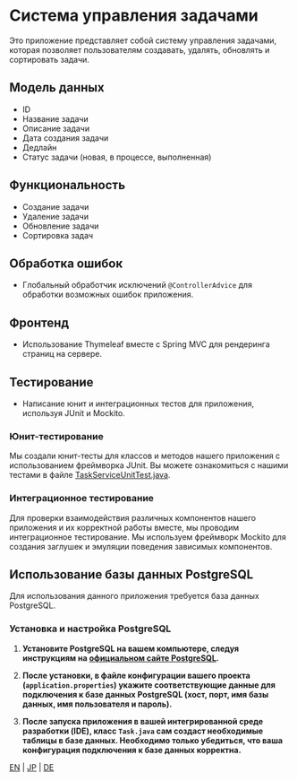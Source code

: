 # Система управления задачами

Это приложение представляет собой систему управления задачами, которая позволяет пользователям создавать, удалять, обновлять и сортировать задачи.

## Модель данных
- ID
- Название задачи
- Описание задачи
- Дата создания задачи
- Дедлайн
- Статус задачи (новая, в процессе, выполненная)

## Функциональность
- Создание задачи
- Удаление задачи
- Обновление задачи
- Сортировка задач

## Обработка ошибок
- Глобальный обработчик исключений `@ControllerAdvice` для обработки возможных ошибок приложения.

## Фронтенд
- Использование Thymeleaf вместе с Spring MVC для рендеринга страниц на сервере.

## Тестирование
- Написание юнит и интеграционных тестов для приложения, используя JUnit и Mockito.

### Юнит-тестирование

Мы создали юнит-тесты для классов и методов нашего приложения с использованием фреймворка JUnit. Вы можете ознакомиться с нашими тестами в файле [TaskServiceUnitTest.java](to-do-list/src/main/java/com/example/todolist/Service/TaskServiceUnitTest).

### Интеграционное тестирование

Для проверки взаимодействия различных компонентов нашего приложения и их корректной работы вместе, мы проводим интеграционное тестирование. Мы используем фреймворк Mockito для создания заглушек и эмуляции поведения зависимых компонентов.

## Использование базы данных PostgreSQL

Для использования данного приложения требуется база данных PostgreSQL.

### Установка и настройка PostgreSQL

1. **Установите PostgreSQL на вашем компьютере, следуя инструкциям на [официальном сайте PostgreSQL](https://www.postgresql.org/download/).**

2. **После установки, в файле конфигурации вашего проекта (`application.properties`) укажите соответствующие данные для подключения к базе данных PostgreSQL (хост, порт, имя базы данных, имя пользователя и пароль).**

3. **После запуска приложения в вашей интегрированной среде разработки (IDE), класс `Task.java` сам создаст необходимые таблицы в базе данных. Необходимо только убедиться, что ваша конфигурация подключения к базе данных корректна.**

[EN](docs/README_EN.MD) | [JP](docs/README_EN.MD) | [DE](docs/README_DE.MD)